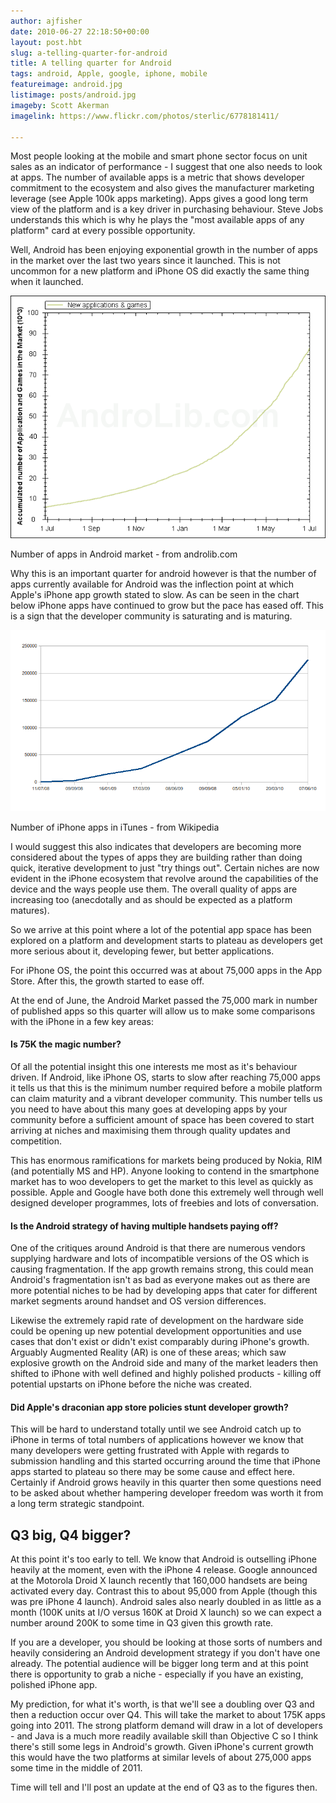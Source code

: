 ```yaml
---
author: ajfisher
date: 2010-06-27 22:18:50+00:00
layout: post.hbt
slug: a-telling-quarter-for-android
title: A telling quarter for Android
tags: android, Apple, google, iphone, mobile
featureimage: android.jpg
listimage: posts/android.jpg
imageby: Scott Akerman
imagelink: https://www.flickr.com/photos/sterlic/6778181411/

---
```


Most people looking at the mobile and smart phone sector focus on unit sales as an indicator of performance - I suggest that one also needs to look at apps. The number of available apps is a metric that shows developer commitment to the ecosystem and also gives the manufacturer marketing leverage (see Apple 100k apps marketing). Apps gives a good long term view of the platform and is a key driver in purchasing behaviour. Steve Jobs understands this which is why he plays the "most available apps of any platform" card at every possible opportunity.

Well, Android has been enjoying exponential growth in the number of apps in the market over the last two years since it launched. This is not uncommon for a new platform and iPhone OS did exactly the same thing when it launched.

![A graph of android market apps](../../img/posts/android-appstats.png)

<p class="caption">Number of apps in Android market - from androlib.com<p>

Why this is an important quarter for android however is that the number of apps currently available for Android was the inflection point at which Apple's iPhone app growth stated to slow. As can be seen in the chart below iPhone apps have continued to grow but the pace has eased off. This is a sign that the developer community is saturating and is maturing.

![A graph of iTunes market apps](../../img/posts/iphone-stats-smaller.png)

<p class="caption">Number of iPhone apps in iTunes - from Wikipedia</p>

I would suggest this also indicates that developers are becoming more considered about the types of apps they are building rather than doing quick, iterative development to just "try things out". Certain niches are now evident in the iPhone ecosystem that revolve around the capabilities of the device and the ways people use them. The overall quality of apps are increasing too (anecdotally and as should be expected as a platform matures).

So we arrive at this point where a lot of the potential app space has been explored on a platform and development starts to plateau as developers get more serious about it, developing fewer, but better applications.

For iPhone OS, the point this occurred was at about 75,000 apps in the App Store. After this, the growth started to ease off.

At the end of June, the Android Market passed the 75,000 mark in number of published apps so this quarter will allow us to make some comparisons with the iPhone in a few key areas:

#### Is 75K the magic number?

Of all the potential insight this one interests me most as it's behaviour driven. If Android, like iPhone OS, starts to slow after reaching 75,000 apps it tells us that this is the minimum number required before a mobile platform can claim maturity and a vibrant developer community. This number tells us you need to have about this many goes at developing apps by your community before a sufficient amount of space has been covered to start arriving at niches and maximising them through quality updates and competition.

This has enormous ramifications for markets being produced by Nokia, RIM (and potentially MS and HP). Anyone looking to contend in the smartphone market has to woo developers to get the market to this level as quickly as possible. Apple and Google have both done this extremely well through well designed developer programmes, lots of freebies and lots of conversation.

#### Is the Android strategy of having multiple handsets paying off?

One of the critiques around Android is that there are numerous vendors supplying hardware and lots of incompatible versions of the OS which is causing fragmentation. If the app growth remains strong, this could mean Android's fragmentation isn't as bad as everyone makes out as there are more potential niches to be had by developing apps that cater for different market segments around handset and OS version differences.

Likewise the extremely rapid rate of development on the hardware side could be opening up new potential development opportunities and use cases that don't exist or didn't exist comparably during iPhone's growth. Arguably Augmented Reality (AR) is one of these areas; which saw explosive growth on the Android side and many of the market leaders then shifted to iPhone with well defined and highly polished products - killing off potential upstarts on iPhone before the niche was created.

#### Did Apple's draconian app store policies stunt developer growth?

This will be hard to understand totally until we see Android catch up to iPhone in terms of total numbers of applications however we know that many developers were getting frustrated with Apple with regards to submission handling and this started occurring around the time that iPhone apps started to plateau so there may be some cause and effect here. Certainly if Android grows heavily in this quarter then some questions need to be asked about whether hampering developer freedom was worth it from a long term strategic standpoint.

## Q3 big, Q4 bigger?

At this point it's too early to tell. We know that Android is outselling iPhone heavily at the moment, even with the iPhone 4 release. Google announced at the Motorola Droid X launch recently that 160,000 handsets are being activated every day. Contrast this to about 95,000 from Apple (though this was pre iPhone 4 launch). Android sales also nearly doubled in as little as a month (100K units at I/O versus 160K at Droid X launch) so we can expect a number around 200K to some time in Q3 given this growth rate.

If you are a developer, you should be looking at those sorts of numbers and heavily considering an Android development strategy if you don't have one already. The potential audience will be bigger long term and at this point there is opportunity to grab a niche - especially if you have an existing, polished iPhone app.

My prediction, for what it's worth, is that we'll see a doubling over Q3 and then a reduction occur over Q4. This will take the market to about 175K apps going into 2011. The strong platform demand will draw in a lot of developers - and Java is a much more readily available skill than Objective C so I think there's still some legs in Android's growth. Given iPhone's current growth this would have the two platforms at similar levels of about 275,000 apps some time in the middle of 2011.

Time will tell and I'll post an update at the end of Q3 as to the figures then.
